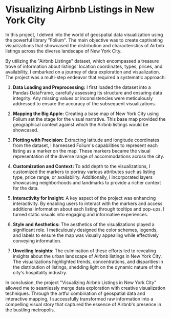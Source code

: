 # **Visualizing Airbnb Listings in New York City**
In this project, I delved into the world of geospatial data visualization using the powerful library "Folium". The main objective was to create captivating visualizations that showcased the distribution and characteristics of Airbnb listings across the diverse landscape of New York City.

By utilizing the "Airbnb Listings" dataset, which encompassed a treasure trove of information about listings' location coordinates, types, prices, and availability, I embarked on a journey of data exploration and visualization. The project was a multi-step endeavor that required a systematic approach:

1. **Data Loading and Preprocessing:** I first loaded the dataset into a Pandas DataFrame, carefully assessing its structure and ensuring data integrity. Any missing values or inconsistencies were meticulously addressed to ensure the accuracy of the subsequent visualizations.

2. **Mapping the Big Apple:** Creating a base map of New York City using Folium set the stage for the visual narrative. This base map provided the geographical context against which the Airbnb listings would be showcased.

3. **Plotting with Precision:** Extracting latitude and longitude coordinates from the dataset, I harnessed Folium's capabilities to represent each listing as a marker on the map. These markers became the visual representation of the diverse range of accommodations across the city.

4. **Customization and Context:** To add depth to the visualizations, I customized the markers to portray various attributes such as listing type, price range, or availability. Additionally, I incorporated layers showcasing neighborhoods and landmarks to provide a richer context for the data.

5. **Interactivity for Insight:** A key aspect of the project was enhancing interactivity. By enabling users to interact with the markers and access additional information about each listing through tooltips and pop-ups, I turned static visuals into engaging and informative experiences.

6. **Style and Aesthetics:** The aesthetics of the visualizations played a significant role. I meticulously designed the color schemes, legends, and labels to ensure the map was visually appealing while effectively conveying information.

7. **Unveiling Insights:** The culmination of these efforts led to revealing insights about the urban landscape of Airbnb listings in New York City. The visualizations highlighted trends, concentrations, and disparities in the distribution of listings, shedding light on the dynamic nature of the city's hospitality industry.

In conclusion, the project "Visualizing Airbnb Listings in New York City" allowed me to seamlessly merge data exploration with creative visualization techniques. Through the artful combination of geospatial data and interactive mapping, I successfully transformed raw information into a compelling visual story that captured the essence of Airbnb's presence in the bustling metropolis.
